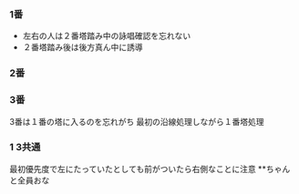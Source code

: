 ### 1番
- 左右の人は２番塔踏み中の詠唱確認を忘れない
- ２番塔踏み後は後方真ん中に誘導
### 2番
### 3番
3番は１番の塔に入るのを忘れがち 最初の沿線処理しながら１番塔処理

### 1 3共通

最初優先度で左にたっていたとしても前がついたら右側なことに注意
**ちゃんと全員おな